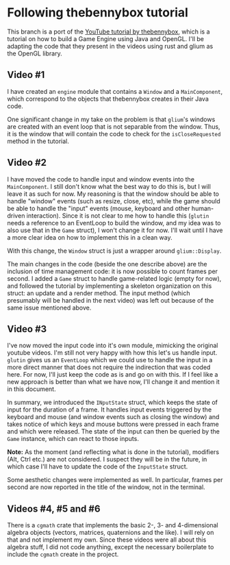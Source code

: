 # Following thebennybox tutorial

This branch is a port of the [YouTube tutorial by thebennybox](https://www.youtube.com/playlist?list=PLEETnX-uPtBXP_B2yupUKlflXBznWIlL5), which is a tutorial on how to build a Game Engine using Java and OpenGL. I'll be adapting the code that they present in the videos using rust and glium as the OpenGL library.

## Video #1

I have created an `engine` module that contains a `Window` and a `MainComponent`, which correspond to the objects that thebennybox creates in their Java code.

One significant change in my take on the problem is that `glium`'s windows are created with an event loop that is not separable from the window. Thus, it is the window that will contain the code to check for the `isCloseRequested` method in the tutorial.

## Video #2

I have moved the code to handle input and window events into the `MainComponent`. I still don't know what the best way to do this is, but I will leave it as such for now. My reasoning is that the window should be able to handle "window" events (such as resize, close, etc), while the game should be able to handle the "input" events (mouse, keyboard and other human-driven interaction). Since it is not clear to me how to handle this (`glutin` needs a reference to an EventLoop to build the window, and my idea was to also use that in the `Game` struct), I won't change it for now. I'll wait until I have a more clear idea on how to implement this in a clean way.

With this change, the `Window` struct is just a wrapper around `glium::Display`.

The main changes in the code (beside the one describe above) are the inclusion of time management code: it is now possible to count frames per second. I added a `Game` struct to handle game-related logic (empty for now), and followed the tutorial by implementing a skeleton organization on this struct: an update and a render method. The input method (which presumably will be handled in the next video) was left out because of the same issue mentioned above.

## Video #3

I've now moved the input code into it's own module, mimicking the original youtube videos. I'm still not very happy with how this let's us handle input. `glutin` gives us an `EventLoop` which we could use to handle the input in a more direct manner that does not require the indirection that was coded here. For now, I'll just keep the code as is and go on with this. If I feel like a new approach is better than what we have now, I'll change it and mention it in this document.

In summary, we introduced the `INputState` struct, which keeps the state of input for the duration of a frame. It handles input events triggered by the keyboard and mouse (and window events such as closing the window) and takes notice of which keys and mouse buttons were pressed in each frame and which were released. The state of the input can then be queried by the `Game` instance, which can react to those inputs.

**Note:** As the moment (and reflecting what is done in the tutorial), modifiers (Alt, Ctrl etc.) are not considered. I suspect they will be in the future, in which case I'll have to update the code of the `InputState` struct.

Some aesthetic changes were implemented as well. In particular, frames per second are now reported in the title of the window, not in the terminal.

## Videos #4, #5 and #6

There is a `cgmath` crate that implements the basic 2-, 3- and 4-dimensional algebra objects (vectors, matrices, quaternions and the like). I will rely on that and not implement my own. Since these videos were all about this algebra stuff, I did not code anything, except the necessary boilerplate to include the `cgmath` create in the project.